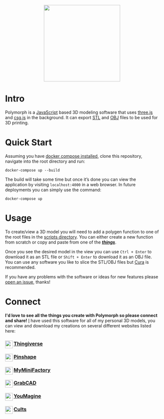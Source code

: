 <p align="center"><img width="250" height="250" src="https://github.com/jgphilpott/shapeMaker/blob/master/app/imgs/theme/logo.png"></p>

# Intro

Polymorph is a [JavaScript](https://en.wikipedia.org/wiki/JavaScript) based 3D modeling software that uses [three.js](https://github.com/mrdoob/three.js) and [csg.js](https://github.com/evanw/csg.js) in the background. It can export [STL](https://en.wikipedia.org/wiki/STL_(file_format)) and [OBJ](https://en.wikipedia.org/wiki/Wavefront_.obj_file) files to be used for 3D printing.

# Quick Start

Assuming you have [docker compose installed](https://docs.docker.com/compose/install), clone this repository, navigate into the root directory and run:

```
docker-compose up --build
```

The build will take some time but once it’s done you can view the application by visiting `localhost:4000` in a web browser. In future deployments you can simply use the command:

```
docker-compose up
```

# Usage

To create/view a 3D model you will need to add a polygen function to one of the root files in the [scripts directory](https://github.com/jgphilpott/polymorph/tree/master/app/scripts). You can either create a new function from scratch or copy and paste from one of the _**[things](https://github.com/jgphilpott/polymorph/tree/master/app/things)**_.

Once you see the desired model in the view you can use `Ctrl + Enter` to download it as an STL file or `Shift + Enter` to download it as an OBJ file. You can use any software you like to slice the STL/OBJ files but [Cura](https://github.com/Ultimaker/Cura) is recommended.

If you have any problems with the software or ideas for new features please [open an issue](https://github.com/jgphilpott/polymorph/issues), thanks!

# Connect

**I'd love to see all the things you create with Polymorph so please connect and share!** [I](https://github.com/jgphilpott) have used this software for all of my personal 3D models, you can view and download my creations on several different websites listed here:

### <img align="left" width="25" height="25" src="https://www.thingiverse.com/favicon.ico"> [Thingiverse](https://www.thingiverse.com/jgphilpott)
### <img align="left" width="25" height="25" src="https://pinshape.com/favicon.ico"> [Pinshape](https://pinshape.com/users/964002)
### <img align="left" width="25" height="25" src="https://www.myminifactory.com/favicon.ico"> [MyMiniFactory](https://www.myminifactory.com/users/jgphilpott)
### <img align="left" width="25" height="25" src="https://grabcad.com/favicon.ico"> [GrabCAD](https://grabcad.com/jacob.philpott-1)
### <img align="left" width="25" height="25" src="https://www.youmagine.com/favicon.ico"> [YouMagine](https://www.youmagine.com/jgphilpott)
### <img align="left" width="25" height="25" src="https://cults3d.com/favicon.ico"> [Cults](https://cults3d.com/en/users/jgphilpott)